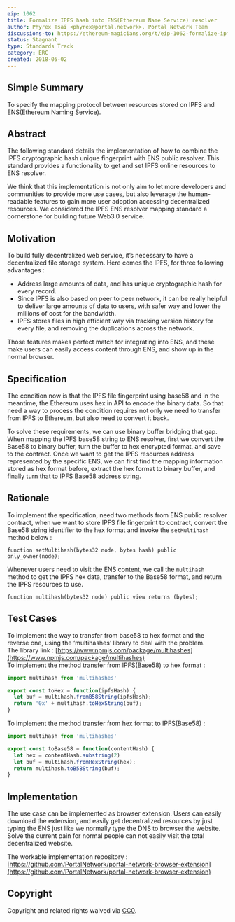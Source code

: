 ```yaml
---
eip: 1062
title: Formalize IPFS hash into ENS(Ethereum Name Service) resolver
author: Phyrex Tsai <phyrex@portal.network>, Portal Network Team
discussions-to: https://ethereum-magicians.org/t/eip-1062-formalize-ipfs-hash-into-ens-ethereum-name-service-resolver/281
status: Stagnant
type: Standards Track
category: ERC
created: 2018-05-02
---
```


## Simple Summary
To specify the mapping protocol between resources stored on IPFS and ENS(Ethereum Naming Service).

## Abstract
The following standard details the implementation of how to combine the IPFS cryptographic hash unique fingerprint with ENS public resolver. This standard provides a functionality to get and set IPFS online resources to ENS resolver.
  
We think that this implementation is not only aim to let more developers and communities to provide more use cases, but also leverage the human-readable features to gain more user adoption accessing decentralized resources. We considered the IPFS ENS resolver mapping standard a cornerstone for building future Web3.0 service.

## Motivation
To build fully decentralized web service, it’s necessary to have a decentralized file storage system. Here comes the IPFS, for three following advantages :
- Address large amounts of data, and has unique cryptographic hash for every record.
- Since IPFS is also based on peer to peer network, it can be really helpful to deliver large amounts of data to users, with safer way and lower the millions of cost for the bandwidth.
- IPFS stores files in high efficient way via tracking version history for every file, and removing the duplications across the network.
  
Those features makes perfect match for integrating into ENS, and these make users can easily access content through ENS, and show up in the normal browser.


## Specification
The condition now is that the IPFS file fingerprint using base58 and in the meantime, the Ethereum uses hex in API to encode the binary data. So that need a way to process the condition requires not only we need to transfer from IPFS to Ethereum, but also need to convert it back.
  
To solve these requirements, we can use binary buffer bridging that gap.  
When mapping the IPFS base58 string to ENS resolver, first we convert the Base58 to binary buffer, turn the buffer to hex encrypted format, and save to the contract. Once we want to get the IPFS resources address represented by the specific ENS, we can first find the mapping information stored as hex format before, extract the hex format to binary buffer, and finally turn that to IPFS Base58 address string.


## Rationale
To implement the specification, need two methods from ENS public resolver contract, when we want to store IPFS file fingerprint to contract, convert the Base58 string identifier to the hex format and invoke the `setMultihash` method below :
  
```solidity
function setMultihash(bytes32 node, bytes hash) public only_owner(node);
```
  
Whenever users need to visit the ENS content, we call the `multihash` method to get the IPFS hex data, transfer to the Base58 format, and return the IPFS resources to use.
  
```solidity
function multihash(bytes32 node) public view returns (bytes);
```

## Test Cases

To implement the way to transfer from base58 to hex format and the reverse one, using the ‘multihashes’ library to deal with the problem.  
The library link : [https://www.npmjs.com/package/multihashes](https://www.npmjs.com/package/multihashes)  
To implement the method transfer from IPFS(Base58) to hex format :
  
```javascript
import multihash from 'multihashes'

export const toHex = function(ipfsHash) {
  let buf = multihash.fromB58String(ipfsHash);
  return '0x' + multihash.toHexString(buf);
}
```
  
To implement the method transfer from hex format to IPFS(Base58) :
  
```javascript
import multihash from 'multihashes'

export const toBase58 = function(contentHash) {
  let hex = contentHash.substring(2)
  let buf = multihash.fromHexString(hex);
  return multihash.toB58String(buf);
}
```

## Implementation
The use case can be implemented as browser extension. Users can easily download the extension, and easily get decentralized resources by just typing the ENS just like we normally type the DNS to browser the website. Solve the current pain for normal people can not easily visit the total decentralized website.

The workable implementation repository : [https://github.com/PortalNetwork/portal-network-browser-extension](https://github.com/PortalNetwork/portal-network-browser-extension)

## Copyright
Copyright and related rights waived via [CC0](https://creativecommons.org/publicdomain/zero/1.0/).


